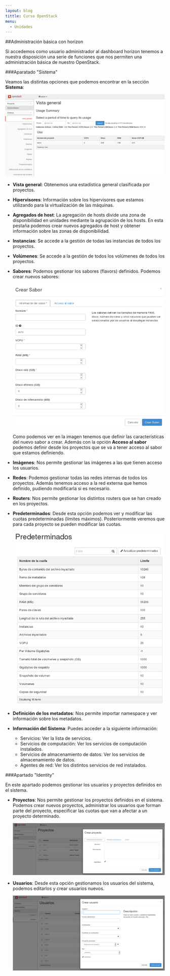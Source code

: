 ```yaml
---
layout: blog
tittle: Curso OpenStack
menu:
  - Unidades
---
```


##Administración básica con horizon

Si accedemos como usuario administrador al dashboard horizon tenemos a nuestra disposición una serie de funciones que nos permiten una administración básica de nuestro OpenStack.

###Aparatado "Sistema"

Veamos las distintas opciones que podemos encontrar en la sección **Sistema**:

![administracion](img/admin_basica_horizon/01.png)

* **Vista general**: Obtenemos una estadística general clasificada por proyectos.
* **Hipervisores**: Información sobre los hipervisores que estamos utilizando para la virtualización de las máquinas.
* **Agregados de host**: La agregación de hosts divide una zona de disponibilidad en unidades mediante la agrupación de los hosts. En esta pestaña podemos crear nuevos agregados de host y obtener información sobre las zonas de disponibilidad.
* **Instancias**: Se accede a la gestión de todas las instancias de todos los proyectos.
* **Volúmenes**: Se accede a la gestión de todos los volúmenes de todos los proyectos.
* **Sabores**: Podemos gestionar los sabores (flavors) definidos. Podemos crear nuevos sabores:
    
    ![administracion](img/admin_basica_horizon/02.png)

    Como podemos ver en la imagen tenemos que definir las características del nuevo sabor a crear. Además con la opción **Acceso al sabor** podemos definir desde los proyectos que se va a tener acceso al sabor que estamos definiendo.

* **Imágenes**: Nos permite gestionar las imágenes a las que tienen acceso los usuarios.
* **Redes**: Podemos gestionar todas las redes internas de todos los proyectos. Además tenemos acceso a la red externa que hemos definido, pudiendo modificarla si es necesario.
* **Routers**: Nos permite gestionar los distintos routers que se han creado en los proyectos.
* **Predeterminados**: Desde esta opción podemos ver y modificar las cuotas predeterminadas (límites máximos). Posteriormente veremos que para cada proyecto se pueden modificar las cuotas.

    ![administracion](img/admin_basica_horizon/03.png)

* **Definición de los metadatos**: Nos permite importar namespace y ver información sobre los metadatos.
* **Información del Sistema**: Puedes acceder a la siguiente información:
    * Servicios: Ver la lista de servicios.
    * Servicios de computación: Ver los servicios de computación instalados.
    * Servicios de almacenamiento de datos: Ver los servicios de almacenamiento de datos.
    * Agentes de red: Ver los distintos servicios de red instalados.

 ###Apartado "Identity"

En este apartado podemos gestionar los usuarios y proyectos definidos en el sistema.

* **Proyectos**: Nos permite gestionar los proyectos definidos en el sistema. Podemos crear nuevos proyectos, administrar los usuarios que forman parte del proyecto, especificar las cuotas que van a afectar a un proyecto determinado.

    ![administracion](img/admin_basica_horizon/04.png)

* **Usuarios**: Desde esta opción gestionamos los usuarios del sistema, podemos editarlos y crear usuarios nuevos.

    ![administracion](img/admin_basica_horizon/05.png)



